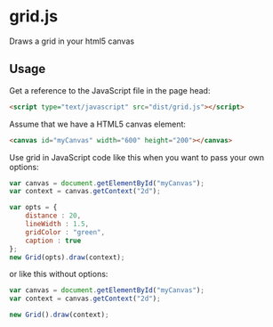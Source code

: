 # grid.js

Draws a grid in your html5 canvas

## Usage

Get a reference to the JavaScript file in the page head:
```html
<script type="text/javascript" src="dist/grid.js"></script>
```

Assume that we have a HTML5 canvas element:
```html
<canvas id="myCanvas" width="600" height="200"></canvas>
```

Use grid in JavaScript code like this when you want to pass your own options:
```javascript
var canvas = document.getElementById("myCanvas");
var context = canvas.getContext("2d");

var opts = {
	distance : 20,
	lineWidth : 1.5,
	gridColor : "green",
	caption : true
};
new Grid(opts).draw(context);
```
or like this without options:
```javascript
var canvas = document.getElementById("myCanvas");
var context = canvas.getContext("2d");

new Grid().draw(context);
```